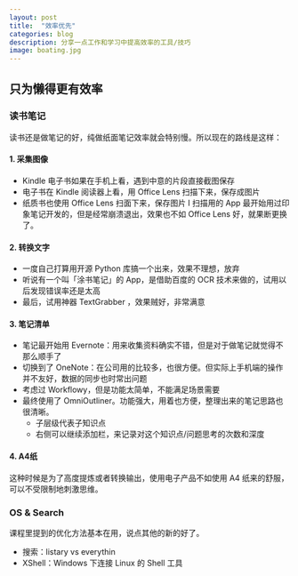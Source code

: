 ```yaml
---
layout: post
title:  "效率优先"
categories: blog
description: 分享一点工作和学习中提高效率的工具/技巧
image: boating.jpg
---
```


## 只为懒得更有效率

### 读书笔记
读书还是做笔记的好，纯做纸面笔记效率就会特别慢。所以现在的路线是这样：  

#### 1. 采集图像
* Kindle 电子书如果在手机上看，遇到中意的片段直接截图保存
* 电子书在 Kindle 阅读器上看，用 Office Lens 扫描下来，保存成图片
* 纸质书也使用 Office Lens 扫面下来，保存图片
I
扫描用的 App 最开始用过印象笔记开发的，但是经常崩溃退出，效果也不如 Office Lens 好，就果断更换了。

#### 2. 转换文字
* 一度自己打算用开源 Python 库搞一个出来，效果不理想，放弃
* 听说有一个叫「涂书笔记」的 App，是借助百度的 OCR 技术来做的，试用以后发现错误率还是太高
* 最后，试用神器 TextGrabber ，效果贼好，非常满意

#### 3. 笔记清单
* 笔记最开始用 Evernote：用来收集资料确实不错，但是对于做笔记就觉得不那么顺手了
* 切换到了 OneNote：在公司用的比较多，也很方便。但实际上手机端的操作并不友好，数据的同步也时常出问题
* 考虑过 Workflowy，但是功能太简单，不能满足场景需要
* 最终使用了 OmniOutliner。功能强大，用着也方便，整理出来的笔记思路也很清晰。
	* 子层级代表子知识点
	* 右侧可以继续添加栏，来记录对这个知识点/问题思考的次数和深度

#### 4. A4纸
这种时候是为了高度提炼或者转换输出，使用电子产品不如使用 A4 纸来的舒服，可以不受限制地刺激思维。


### OS & Search

课程里提到的优化方法基本在用，说点其他的新的好了。

* 搜索：listary vs everythin
* XShell：Windows 下连接 Linux 的 Shell 工具 

